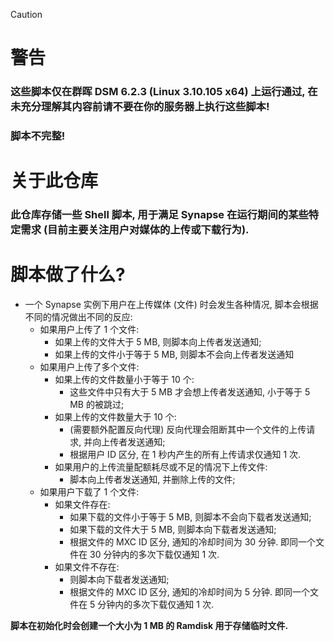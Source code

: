 > [!CAUTION]
> # 警告
> ### 这些脚本仅在群晖 DSM 6.2.3 (Linux 3.10.105 x64) 上运行通过, 在未充分理解其内容前请不要在你的服务器上执行这些脚本!
> ### 脚本不完整!

# 关于此仓库
### 此仓库存储一些 Shell 脚本, 用于满足 Synapse 在运行期间的某些特定需求 (目前主要关注用户对媒体的上传或下载行为).

# 脚本做了什么?
- 一个 Synapse 实例下用户在上传媒体 (文件) 时会发生各种情况, 脚本会根据不同的情况做出不同的反应:
  - 如果用户上传了 1 个文件:
    - 如果上传的文件大于 5 MB, 则脚本向上传者发送通知;
    - 如果上传的文件小于等于 5 MB, 则脚本不会向上传者发送通知
  - 如果用户上传了多个文件:
    - 如果上传的文件数量小于等于 10 个:
      - 这些文件中只有大于 5 MB 才会想上传者发送通知, 小于等于 5 MB 的被跳过;
    - 如果上传的文件数量大于 10 个:
      - (需要额外配置反向代理) 反向代理会阻断其中一个文件的上传请求, 并向上传者发送通知;
      - 根据用户 ID 区分, 在 1 秒内产生的所有上传请求仅通知 1 次.
    - 如果用户的上传流量配额耗尽或不足的情况下上传文件:
      - 脚本向上传者发送通知, 并删除上传的文件;
  - 如果用户下载了 1 个文件:
    - 如果文件存在:
      - 如果下载的文件小于等于 5 MB, 则脚本不会向下载者发送通知;
      - 如果下载的文件大于 5 MB, 则脚本向下载者发送通知;
      - 根据文件的 MXC ID 区分, 通知的冷却时间为 30 分钟. 即同一个文件在 30 分钟内的多次下载仅通知 1 次.
    - 如果文件不存在:
      - 则脚本向下载者发送通知;
      - 根据文件的 MXC ID 区分, 通知的冷却时间为 5 分钟. 即同一个文件在 5 分钟内的多次下载仅通知 1 次.

**脚本在初始化时会创建一个大小为 1 MB 的 Ramdisk 用于存储临时文件.**
